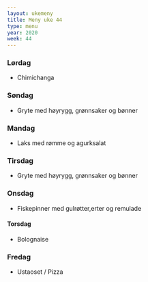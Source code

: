 ```yaml
---
layout: ukemeny
title: Meny uke 44
type: menu
year: 2020
week: 44
---
```


### Lørdag

- Chimichanga

### Søndag

- Gryte med høyrygg, grønnsaker og bønner

### Mandag

- Laks med rømme og agurksalat

### Tirsdag

- Gryte med høyrygg, grønnsaker og bønner

### Onsdag

- Fiskepinner med gulrøtter,erter og remulade

#### Torsdag

- Bolognaise

### Fredag

- Ustaoset / Pizza
